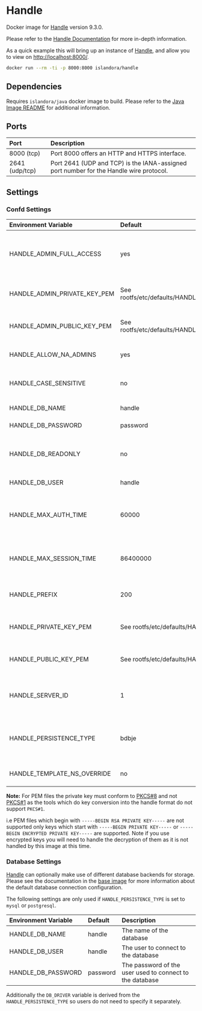 # Handle

Docker image for [Handle] version 9.3.0.

Please refer to the [Handle Documentation] for more in-depth information.

As a quick example this will bring up an instance of [Handle], and allow you
to view on <http://localhost:8000/>.

```bash
docker run --rm -ti -p 8000:8000 islandora/handle
```

## Dependencies

Requires `islandora/java` docker image to build. Please refer to the
[Java Image README](https://github.com/Islandora-Devops/isle-buildkit/blob/main/java/README.md) for additional information.

## Ports

| Port           | Description                                                                            |
| :------------- | :------------------------------------------------------------------------------------- |
| 8000 (tcp)     | Port 8000 offers an HTTP and HTTPS interface.                                          |
| 2641 (udp/tcp) | Port 2641 (UDP and TCP) is the IANA-assigned port number for the Handle wire protocol. |

## Settings

### Confd Settings

| Environment Variable         | Default                                              | Description                                                                                         |
| :--------------------------- | :--------------------------------------------------- | :-------------------------------------------------------------------------------------------------- |
| HANDLE_ADMIN_FULL_ACCESS     | yes                                                  | "yes" or "no". If set to "no" the "server_admins" will have default permissions at the prefix level |
| HANDLE_ADMIN_PRIVATE_KEY_PEM | See rootfs/etc/defaults/HANDLE_ADMIN_PRIVATE_KEY_PEM | Please read the handle documentation for how this is use                                            |
| HANDLE_ADMIN_PUBLIC_KEY_PEM  | See rootfs/etc/defaults/HANDLE_ADMIN_PUBLIC_KEY_PEM  | Please read the handle documentation for how this is use                                            |
| HANDLE_ALLOW_NA_ADMINS       | yes                                                  | "yes" or "no". Allow admins from GHR?                                                               |
| HANDLE_CASE_SENSITIVE        | no                                                   | "yes" or "no". Whether or not handles are case sensitive                                            |
| HANDLE_DB_NAME               | handle                                               | The name of the handle database                                                                     |
| HANDLE_DB_PASSWORD           | password                                             | The database users password                                                                         |
| HANDLE_DB_READONLY           | no                                                   | A boolean setting (can be "yes" or "no") prevent / allow database modification                      |
| HANDLE_DB_USER               | handle                                               | The database user                                                                                   |
| HANDLE_MAX_AUTH_TIME         | 60000                                                | The number of seconds to wait for a client to respond to an authentication challenge                |
| HANDLE_MAX_SESSION_TIME      | 86400000                                             | Time in milliseconds that an authenticated client session can persist                               |
| HANDLE_PREFIX                | 200                                                  | Please read the handle documentation for how this is use                                            |
| HANDLE_PRIVATE_KEY_PEM       | See rootfs/etc/defaults/HANDLE_PRIVATE_KEY_PEM       | Please read the handle documentation for how this is use                                            |
| HANDLE_PUBLIC_KEY_PEM        | See rootfs/etc/defaults/HANDLE_PUBLIC_KEY_PEM        | Please read the handle documentation for how this is use                                            |
| HANDLE_SERVER_ID             | 1                                                    | Used to distinguish from other servers within the same site                                         |
| HANDLE_PERSISTENCE_TYPE      | bdbje                                                | Can be 'sql', if 'bdbje' make sure to create a volume at `/var/handle/bdbje` to persist changes     |
| HANDLE_TEMPLATE_NS_OVERRIDE  | no                                                   | Prefer server_config settings.                                                                      |

**Note:** For PEM files the private key must conform to
[PKCS#8](https://en.wikipedia.org/wiki/PKCS_8) and not
[PKCS#1](https://en.wikipedia.org/wiki/PKCS_1) as the tools which do key
conversion into the handle format do not support `PKCS#1`.

i.e PEM files which begin with `-----BEGIN RSA PRIVATE KEY-----` are not
supported only keys which start with `-----BEGIN PRIVATE KEY-----` or
`-----BEGIN ENCRYPTED PRIVATE KEY-----` are supported. Note if you use encrypted
keys you will need to handle the decryption of them as it is not handled by this
image at this time.

### Database Settings

[Handle] can optionally make use of different database backends for storage. Please see
the documentation in the [base image] for more information about the default
database connection configuration.

The following settings are only used if `HANDLE_PERSISTENCE_TYPE` is set to
`mysql` or `postgresql`.

| Environment Variable | Default  | Description                                              |
| :------------------- | :------- | :------------------------------------------------------- |
| HANDLE_DB_NAME       | handle   | The name of the database                                 |
| HANDLE_DB_USER       | handle   | The user to connect to the database                      |
| HANDLE_DB_PASSWORD   | password | The password of the user used to connect to the database |

Additionally the `DB_DRIVER` variable is derived from the
`HANDLE_PERSISTENCE_TYPE` so users do not need to specify it separately.

[base image]: ../base/README.md
[Handle Documentation]: https://www.handle.net/tech_manual/HN_Tech_Manual_9.pdf
[Handle]: https://handle.net/

